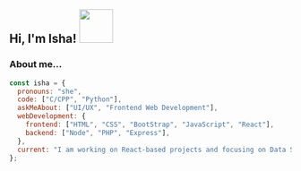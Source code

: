 <h2> Hi, I'm Isha! <img src="https://media.giphy.com/media/kBZ212yGzFaxgkSIKW/giphy.gif" width="60"></h2>
<!-- <img align='right' src="https://media.giphy.com/media/ieyl9zmCjO4b4t6qoY/giphy.gif" width="230"> -->
<!-- <p><em>Innovative problem-solver with a knack for finding creative solutions. <br> -->
<!-- <img src="https://media.giphy.com/media/l1J9wQIaj0He3bTSU/giphy.gif" width="30">  -->

### About me...  

```javascript
const isha = {
  pronouns: "she",
  code: ["C/CPP", "Python"],
  askMeAbout: ["UI/UX", "Frontend Web Development"],
  webDevelopment: {
    frontend: ["HTML", "CSS", "BootStrap", "JavaScript", "React"],
    backend: ["Node", "PHP", "Express"],
  },
  current: "I am working on React-based projects and focusing on Data Structures",
};
```
<!-- <br>
<b>Reach out to me:</b></em></p> -->
<!-- 
[![Github](https://img.shields.io/badge/GitHub-100000?style=for-the-badge&logo=github&logoColor=white)](https://github.com/falselunatic) -->
<!-- [![LinkedIn](https://img.shields.io/badge/LinkedIn-0077B5?style=for-the-badge&logo=linkedin&logoColor=white)](https://www.linkedin.com/in/falselunatic/) -->
<!-- [![Instagram](https://img.shields.io/badge/Instagram-E4405F?style=for-the-badge&logo=instagram&logoColor=white)](https://www.instagram.com/ -->
<!-- [![Twitter](https://img.shields.io/badge/Twitter-1DA1F2?style=for-the-badge&logo=twitter&logoColor=white)](https://twitter.com/) -->

